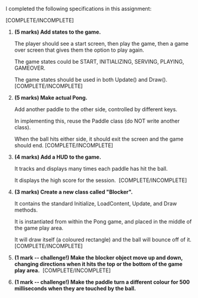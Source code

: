 I completed the following specifications in this assignment:

[COMPLETE/INCOMPLETE]
1.  **(5 marks) Add states to the game.** 

    The player should see a start screen, then play the game, then a game over screen that gives them the option to play again.  

    The game states could be START, INITIALIZING, SERVING, PLAYING, GAMEOVER. 

    The game states should be used in both Update() and Draw().
[COMPLETE/INCOMPLETE] 
2.  **(5 marks) Make actual Pong.**

    Add another paddle to the other side, controlled by different keys.  

    In implementing this, reuse the Paddle class (do NOT write another class).  

    When the ball hits either side, it should exit the screen and the game should end.
[COMPLETE/INCOMPLETE] 
3.  **(4 marks) Add a HUD to the game.**

    It tracks and displays many times each paddle has hit the ball. 

    It displays the high score for the session. 
[COMPLETE/INCOMPLETE] 
4.  **(3 marks) Create a new class called "Blocker".**

    It contains the standard Initialize, LoadContent, Update, and Draw methods. 

    It is instantiated from within the Pong game, and placed in the middle of the game play area.  

    It will draw itself (a coloured rectangle) and the ball will bounce off of it. 
[COMPLETE/INCOMPLETE] 
5.  **(1 mark -- challenge!) Make the blocker object move up and down, changing directions when it hits the top or the bottom of the game play area.** 
[COMPLETE/INCOMPLETE] 
6.  **(1 mark -- challenge!) Make the paddle turn a different colour for 500 milliseconds when they are touched by the ball.**